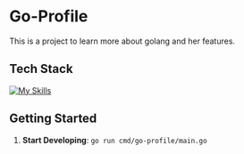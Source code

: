 # Go-Profile

This is a project to learn more about golang and her features.

## Tech Stack

<!--- # "Verify icons availability here https://github.com/tandpfun/skill-icons" -->

[![My Skills](https://skillicons.dev/icons?i=go)](https://skillicons.dev)

## Getting Started

1. **Start Developing**: `go run cmd/go-profile/main.go`
